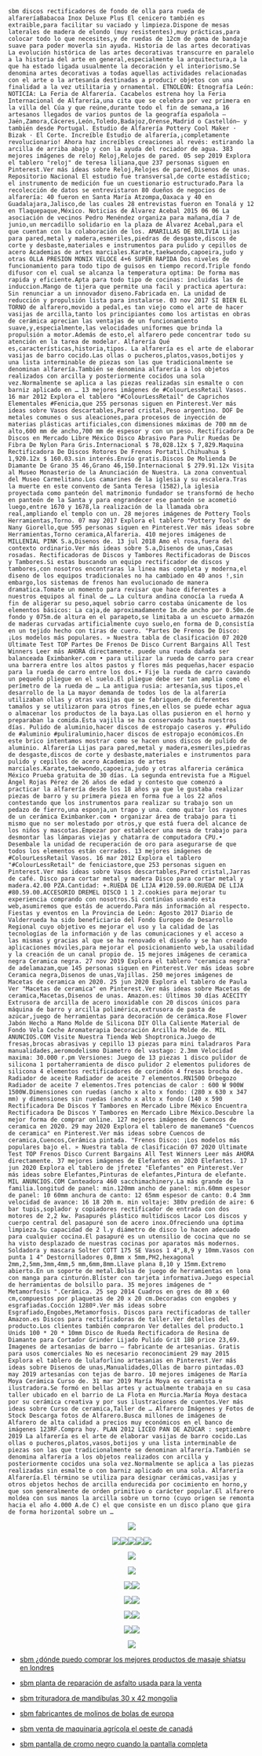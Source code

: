 
```
sbm discos rectificadores de fondo de olla para rueda de alfareríaBabacoa Inox Deluxe Plus El cenicero también es extraible,para facilitar su vaciado y limpieza.Dispone de mesas laterales de madera de elondo (muy resistentes),muy prácticas,para colocar todo lo que necesites,y de ruedas de 12cm de goma de bandaje suave para poder moverla sin ayuda. Historia de las artes decorativas La evolución histórica de las artes decorativas transcurre en paralelo a la historia del arte en general,especialmente la arquitectura,a la que ha estado ligada usualmente la decoración y el interiorismo.Se denomina artes decorativas a todas aquellas actividades relacionadas con el arte o la artesanía destinadas a producir objetos con una finalidad a la vez utilitaria y ornamental. ETNOLEON: Etnografía León: NOTICIA: La Feria de Alfarería. Cacabelos estrena hoy la Feria Internacional de Alfarería,una cita que se celebra por vez primera en la villa del Cúa y que reúne,durante todo el fin de semana,a 16 artesanos llegados de varios puntos de la geografía española —Jaén,Zamora,Cáceres,León,Toledo,Badajoz,Orense,Madrid o Castellón— y también desde Portugal. Estudio de Alfarería Pottery Cool Maker · Bizak · El Corte. Increíble Estudio de alfarería,¡completamente revolucionario! Ahora haz increíbles creaciones al revés: estirando la arcilla de arriba abajo y con la ayuda del rociador de agua. 383 mejores imágenes de reloj Reloj,Relojes de pared. 05 sep 2019 Explora el tablero "reloj" de teresa liliana,que 237 personas siguen en Pinterest.Ver más ideas sobre Reloj,Relojes de pared,Disenos de unas. Repositorio Nacional El estudio fue transversal,de corte estadístico; el instrumento de medición fue un cuestionario estructurado.Para la recolección de datos se entrevistaron 80 dueños de negocios de alfarería: 40 fueron en Santa María Atzompa,Oaxaca y 40 en Guadalajara,Jalisco,de las cuales 28 entrevistas fueron en Tonalá y 12 en Tlaquepaque,México. Noticias de Álvarez Acebal 2015 06 06 La asociación de vecinos Pedro Menéndez organiza para mañana,día 7 de junio,un mercadillo solidario en la plaza de Álvarez Acebal,para el que cuentan con la colaboración de los. AMARILLAS DE BOLIVIA Lijas para pared,metal y madera,esmeriles,piedras de desgaste,discos de corte y desbaste,materiales e instrumentos para pulido y cepillos de acero Academias de artes marciales.Karate,taekwondo,capoeira,judo y otras OLLA PRESION MONIX VELOCE 4+6 SUPER RAPIDA Dos niveles de funcionamiento para todo tipo de guisos en tiempo record.Triple fondo difusor con el cual se alcanza la temperatura optima: De forma mas rapida y eficiente.Apta para todo tipo de cocinas: incluidas las de induccion.Mango de tijera que permite una facil y practica apertura: Sin renunciar a un innovador diseno.Fabricada en. La unidad de reducción y propulsión lista para instalarse. 03 nov 2017 SI BIEN EL TORNO de alfarero,movido a pedal,es tan viejo como el arte de hacer vasijas de arcilla,tanto los principiantes como los artistas en obras de cerámica aprecian las ventajas de un funcionamiento suave,y,especialmente,las velocidades uniformes que brinda la propulsión a motor.Además de esto,el alfarero pede concentrar todo su atención en la tarea de modelar. Alfarería Qué es,características,historia,tipos. La alfarería es el arte de elaborar vasijas de barro cocido.Las ollas o pucheros,platos,vasos,botijos y una lista interminable de piezas son las que tradicionalmente se denominan alfarería.También se denomina alfarería a los objetos realizados con arcilla y posteriormente cocidos una sola vez.Normalmente se aplica a las piezas realizadas sin esmalte o con barniz aplicado en … 13 mejores imágenes de #ColourLessRetail Vasos. 16 mar 2012 Explora el tablero "#ColourLessRetail" de Caprichos Elementales #Fenicia,que 255 personas siguen en Pinterest.Ver más ideas sobre Vasos descartables,Pared cristal,Peso argentino. DOF De metales comunes o sus aleaciones,para procesos de inyección de materias plásticas artificiales,con dimensiones máximas de 700 mm de alto,600 mm de ancho,700 mm de espesor y con un peso. Rectificadora De Discos en Mercado Libre México Disco Abrasivo Para Pulir Ruedas De Fibra De Nylon Para Gris.Internacional $ 78,028.12x $ 7,829.Maquina Rectificadora De Discos Rotores De Frenos Portatil.Chihuahua $ 1,920.12x $ 160.03.sin interés.Envío gratis.Discos De Molienda De Diamante De Grano 35 46,Grano 46,150.Internacional $ 279.91.12x Visita al Museo Monasterio de la Anunciación de Nuestra. La zona conventual del Museo Carmelitano.Los camarines de la iglesia y su escalera.Tras la muerte en este convento de Santa Teresa (1582),la iglesia proyectada como panteón del matrimonio fundador se transformó de hecho en panteón de la Santa y para engrandecer ese panteón se acometió luego,entre 1670 y 1678,la realización de la llamada obra real,ampliando el templo con un. 28 mejores imágenes de Pottery Tools Herramientas,Torno. 07 may 2017 Explora el tablero "Pottery Tools" de Nany Giorello,que 595 personas siguen en Pinterest.Ver más ideas sobre Herramientas,Torno ceramica,Alfareria. 410 mejores imágenes de MILLENIAL PINK S.a,Disenos de. 13 jul 2018 Amo el rosa,fuera del contexto ordinario.Ver más ideas sobre S.a,Disenos de unas,Casas rosadas. Rectificadoras de Discos y Tambores Rectificadoras de Discos y Tambores.Si estas buscando un equipo rectificador de discos y tambores,con nosotros encontraras la linea mas completa y moderna,el diseno de los equipos tradicionales no ha cambiado en 40 anos !,sin embargo,los sistemas de frenos han evolucionado de manera dramatica.Tomate un momento para revisar que hace diferentes a nuestros equipos al final de … La cultura andina conocía la rueda A fin de aligerar su peso,aquel sobrio carro costaba únicamente de los elementos básicos: La caja,de aproximadamente 1m.de ancho por 0.50m.de fondo y 075m.de altura en el parapeto,se limitaba a un escueto armazón de maderas curvadas artificialmente cuyo suelo,en forma de D,consistía en un tejido hecho con tiras de cuero. "Partes De Frenos De Disco: ¡Los modelos más populares. » Nuestra tabla de clasificación 07 2020 Ultimate Test TOP Partes De Frenos De Disco Current Bargains All Test Winners Leer más AHORA directamente. puede una rueda dañada ser balanceada Eximbanker.com • para utilizar la rueda de carro para crear una barrera entre los altos pastos y flores más pequeñas,hacer espacio para la rueda de carro entre los dos.• Fije la rueda de carro cavando un pequeño pliegue en el suelo.El pliegue debe ser tan amplia como el perímetro de la rueda de … La antigua rusia: artesanía,sus tipos,el desarrollo de la La mayor demanda de todos los de la alfarería utilizaban ollas y otras vasijas que se fabriquen,de diferentes tamaños y se utilizaron para otros fines,en ellos se puede echar agua o almacenar los productos de la baya.Las ollas pusieron en el horno y preparaban la comida.Esta vajilla se ha conservado hasta nuestros días. Pulido de aluminio,hacer discos de estropajo caseros y. #Pulido de #aluminio #puliraluminio,hacer discos de estropajo económicos.En este brico intentamos mostrar como se hacen unos discos de pulido de aluminio. Alfarería Lijas para pared,metal y madera,esmeriles,piedras de desgaste,discos de corte y desbaste,materiales e instrumentos para pulido y cepillos de acero Academias de artes marciales.Karate,taekwondo,capoeira,judo y otras alfareria cerámica México Prueba gratuita de 30 días. La segunda entrevista fue a Miguel Ángel Rojas Pérez de 26 años de edad y contesto que comenzó a practicar la alfarería desde los 18 años ya que le gustaba realizar piezas de barro y su primera pieza en forma fue a los 22 años contestando que los instrumentos para realizar su trabajo son un pedazo de fierro,una esponja,un trapo y una. como quitar los rayones de un cerámica Eximbanker.com • organizar área de trabajo para ti mismo que no ser molestado por otros,y que está fuera del alcance de los niños y mascotas.Empezar por establecer una mesa de trabajo para desmontar las lámparas viejas y chatarra de computadora CPU.• Desembale la unidad de recuperación de oro para asegurarse de que todos los elementos están cerrados. 13 mejores imágenes de #ColourLessRetail Vasos. 16 mar 2012 Explora el tablero "#ColourLessRetail" de feniciastore,que 253 personas siguen en Pinterest.Ver más ideas sobre Vasos descartables,Pared cristal,Jarras de café. Disco para cortar metal y madera Disco para cortar metal y madera.42.00 PZA.Cantidad: +.RUEDA DE LIJA #120.59.00.RUEDA DE LIJA #80.59.00.ACCESORIO DREMEL DISCO 1 1 2.cookies para mejorar tu experiencia comprando con nosotros.Si continúas usando esta web,asumiremos que estás de acuerdo.Para más información al respecto. Fiestas y eventos en la Provincia de León: Agosto 2017 Diario de Valderrueda ha sido beneficiario del Fondo Europeo de Desarrollo Regional cuyo objetivo es mejorar el uso y la calidad de las tecnologías de la información y de las comunicaciones y el acceso a las mismas y gracias al que se ha renovado el diseño y se han creado aplicaciones móviles,para mejorar el posicionamiento web,la usabilidad y la creación de un canal propio de. 15 mejores imágenes de ceramica negra Ceramica negra. 27 nov 2019 Explora el tablero "ceramica negra" de adelamazam,que 145 personas siguen en Pinterest.Ver más ideas sobre Ceramica negra,Disenos de unas,Vajillas. 250 mejores imágenes de Macetas de ceramica en 2020. 25 jun 2020 Explora el tablero de Paula Ver "Macetas de ceramica" en Pinterest.Ver más ideas sobre Macetas de ceramica,Macetas,Disenos de unas. Amazon.es: Últimos 30 días ACECITY Extrusora de arcilla de acero inoxidable con 20 discos únicos para máquina de barro y arcilla polimérica,extrusora de pasta de azúcar,juego de herramientas para decoración de cerámica.Rose Flower Jabón Hecho a Mano Molde de Silicona DIY Olla Caliente Material de Fondo Vela Coche Aromaterapia Decoración Arcilla Molde de. MIL ANUNCIOS.COM Visite Nuestra Tienda Web Shoptronica.Juego de fresas,brocas abrasivas y cepillo 13 piezas para mini taladraros Para manualidades,aeromodelismo Diametro del vastago: 2.3mm Velocidad maxima: 30.000 r.pm Versiones: Juego de 13 piezas 1 disco pulidor de silicona 1 portaherramienta de disco pulidor 2 elementos pulidores de silicona 4 elementos rectificadores de corindón 4 fresas brocha de. Radiador de aceite Radiador de aceite 7 elementos.RN1500 Orbegozo Radiador de aceite 7 elementos.Tres potencias de calor : 600 W 900W 1500W.Dimensiones con ruedas (ancho x alto x fondo: (280 x 630 x 347 mm) y dimensiones sin ruedas (ancho x alto x fondo (140 x 590 Rectificadora De Discos Y Tambores en Mercado Libre México Encuentra Rectificadora De Discos Y Tambores en Mercado Libre México.Descubre la mejor forma de comprar online. 127 mejores imágenes de Cuencos de ceramica en 2020. 29 may 2020 Explora el tablero de manemane5 "Cuencos de ceramica" en Pinterest.Ver más ideas sobre Cuencos de ceramica,Cuencos,Cerámica pintada. "Frenos Disco: ¡Los modelos más populares bajo el. » Nuestra tabla de clasificación 07 2020 Ultimate Test TOP Frenos Disco Current Bargains All Test Winners Leer más AHORA directamente. 37 mejores imágenes de Elefantes en 2020 Elefantes. 17 jun 2020 Explora el tablero de jfretez "Elefantes" en Pinterest.Ver más ideas sobre Elefantes,Pinturas de elefantes,Pintura de elefante. MIL ANUNCIOS.COM Canteadora 460 sacchimachinery.La más grande de la familia.longitud de panel: min.120mm ancho de panel: min.60mm espesor de panel: 10 60mm anchura de canto: 12 65mm espesor de canto: 0.4 3mm velocidad de avance: 16 18 20h m. min voltaje: 380v predión de aire: 6 bar tupis,soplador y copiadores rectificador de entrada con dos motores de 2,2 kw. Pasapurés plástico multidiscos Lacor Los discos y cuerpo central del pasapuré son de acero inox.Ofreciendo una óptima limpieza.Su capacidad de 2 l.y diámetro de disco lo hacen adecuado para cualquier cocina.El pasapuré es un utensilio de cocina que no se ha visto desplazado de nuestras cocinas por aparatos más modernos. Soldadora y mascara Solter COTT 175 SE Vasos 1 4",8,9 y 10mm.Vasos con punta 1 4" Destornilladores 0,8mm x 5mm,PH2,hexagonal 2mm,2,5mm,3mm,4mm,5 mm,6mm,8mm.Llave plana 8,10 y 15mm.Extremo abierto.En un soporte de metal.Bolsa de juego de herramientas en lona con manga para cinturón.Blíster con tarjeta informativa.Juego especial de herramientas de bolsillo para. 35 mejores imágenes de " Metamorfosis ".Cerámica. 25 sep 2014 Cuadros en gres de 80 x 60 cm,compuestos por plaquetas de 20 x 20 cm.Decoradas con engobes y esgrafiadas.Cocción 1280º.Ver más ideas sobre Esgrafiado,Engobes,Metamorfosis. Discos para rectificadoras de taller Amazon.es Discos para rectificadoras de taller.Ver detalles del producto.Los clientes también compraron Ver detalles del producto.1 Unids 100 * 20 * 10mm Disco de Rueda Rectificadora de Resina de Diamante para Cortador Grinder Lijado Pulido Grit 180 price 23,69. Imagenes de artesanias de barro — fabricante de artesanias. Gratis para usos comerciales No es necesario reconocimient 29 may 2015 Explora el tablero de lulaforlino artesanias en Pinterest.Ver más ideas sobre Disenos de unas,Manualidades,Ollas de barro pintadas.03 may 2019 artesanías con tejas de barro. 10 mejores imágenes de María Moya Cerámica Curso de. 31 mar 2019 María Moya es ceramista e ilustradora.Se formó en bellas artes y actualmente trabaja en su casa taller ubicado en el barrio de La Flota en Murcia.María Moya destaca por su cerámica creativa y por sus ilustraciones de cuentos.Ver más ideas sobre Curso de ceramica,Taller de … Alfarero Imágenes y Fotos de Stock Descarga fotos de Alfarero.Busca millones de imágenes de Alfarero de alta calidad a precios muy económicos en el banco de imágenes 123RF.Compra hoy. PLAN 2012 LICEO PAN DE AZÚCAR : septiembre 2019 La alfarería es el arte de elaborar vasijas de barro cocido.Las ollas o pucheros,platos,vasos,botijos y una lista interminable de piezas son las que tradicionalmente se denominan alfarería.También se denomina alfarería a los objetos realizados con arcilla y posteriormente cocidos una sola vez.Normalmente se aplica a las piezas realizadas sin esmalte o con barniz aplicado en una sola. Alfarería Alfarería.El término se utiliza para designar cerámicas,vasijas y otros objetos hechos de arcilla endurecida por cocimiento en horno,y que son generalmente de orden primitivo o carácter popular.El alfarero moldea con sus manos la arcilla sobre un torno (cuyo origen se remonta hacia el año 4.000 A.de C) el que consiste en un disco plano que gira de forma horizontal sobre un … 
```

<div align="center">

<a href="https://es-crusher.shibang-china.com/github&k=sbm+discos+rectificadores+de+fondo+de+olla+para+rueda+de+alfarer%C3%ADa"><img src="https://static.shibang-china.com/es/crusher/logo.jpg"></a>

<a href="https://es-crusher.shibang-china.com/github&k=sbm+discos+rectificadores+de+fondo+de+olla+para+rueda+de+alfarer%C3%ADa"><img src="https://static.shibang-china.com/es/crusher/index.jpg"></a><a href="https://es-crusher.shibang-china.com/material.htmlgithub&k=sbm+discos+rectificadores+de+fondo+de+olla+para+rueda+de+alfarer%C3%ADa"><img src="https://static.shibang-china.com/es/crusher/material.jpg"></a><a href="https://es-crusher.shibang-china.com/application.htmlgithub&k=sbm+discos+rectificadores+de+fondo+de+olla+para+rueda+de+alfarer%C3%ADa"><img src="https://static.shibang-china.com/es/crusher/application.jpg"></a><a href="https://es-crusher.shibang-china.com/aboutus.htmlgithub&k=sbm+discos+rectificadores+de+fondo+de+olla+para+rueda+de+alfarer%C3%ADa"><img src="https://static.shibang-china.com/es/crusher/aboutus.jpg"></a><a href="https://es-crusher.shibang-china.com/contact.htmlgithub&k=sbm+discos+rectificadores+de+fondo+de+olla+para+rueda+de+alfarer%C3%ADa"><img src="https://static.shibang-china.com/es/crusher/contact.jpg"></a>

<a href="https://es-crusher.shibang-china.com/github&k=sbm+discos+rectificadores+de+fondo+de+olla+para+rueda+de+alfarer%C3%ADa"><img src="https://static.shibang-china.com/es/crusher/banner.jpg"></a>

<a href="https://swt.shibang-china.com/github&k=sbm+discos+rectificadores+de+fondo+de+olla+para+rueda+de+alfarer%C3%ADa"><img src="https://static.shibang-china.com/es/crusher/text.jpg"></a>

<a href="https://swt.shibang-china.com/github&k=sbm+discos+rectificadores+de+fondo+de+olla+para+rueda+de+alfarer%C3%ADa"><img src="https://static.shibang-china.com/es/crusher/chat.jpg"></a><a href="https://es-crusher.shibang-china.com/contact.htmlgithub&k=sbm+discos+rectificadores+de+fondo+de+olla+para+rueda+de+alfarer%C3%ADa"><img src="https://static.shibang-china.com/es/crusher/message.jpg"></a>

<a href="https://es-crusher.shibang-china.com/products/pe.htmlgithub&k=sbm+discos+rectificadores+de+fondo+de+olla+para+rueda+de+alfarer%C3%ADa"><img src="https://static.shibang-china.com/es/crusher/pe.jpg"></a><a href="https://es-crusher.shibang-china.com/products/pf.htmlgithub&k=sbm+discos+rectificadores+de+fondo+de+olla+para+rueda+de+alfarer%C3%ADa"><img src="https://static.shibang-china.com/es/crusher/pf.jpg"></a>

<a href="https://es-crusher.shibang-china.com/products/hpt.htmlgithub&k=sbm+discos+rectificadores+de+fondo+de+olla+para+rueda+de+alfarer%C3%ADa"><img src="https://static.shibang-china.com/es/crusher/hpt.jpg"></a><a href="https://es-crusher.shibang-china.com/products/vsi.htmlgithub&k=sbm+discos+rectificadores+de+fondo+de+olla+para+rueda+de+alfarer%C3%ADa"><img src="https://static.shibang-china.com/es/crusher/vsi.jpg"></a>

<a href="https://es-crusher.shibang-china.com/products/klv.htmlgithub&k=sbm+discos+rectificadores+de+fondo+de+olla+para+rueda+de+alfarer%C3%ADa"><img src="https://static.shibang-china.com/es/crusher/klv.jpg"></a><a href="https://es-crusher.shibang-china.com/products/portable.htmlgithub&k=sbm+discos+rectificadores+de+fondo+de+olla+para+rueda+de+alfarer%C3%ADa"><img src="https://static.shibang-china.com/es/crusher/portable.jpg"></a>

<a href="https://swt.shibang-china.com/github&k=sbm+discos+rectificadores+de+fondo+de+olla+para+rueda+de+alfarer%C3%ADa"><img src="https://static.shibang-china.com/es/crusher/case.jpg"></a>

</div>


* [sbm ¿dónde puedo comprar los mejores productos de masaje shiatsu en londres ](sbm%20%C2%BFd%C3%B3nde%20puedo%20comprar%20los%20mejores%20productos%20de%20masaje%20shiatsu%20en%20londres%20.md)

* [sbm planta de reparación de asfalto usada para la venta](sbm%20planta%20de%20reparaci%C3%B3n%20de%20asfalto%20usada%20para%20la%20venta.md)

* [sbm trituradora de mandíbulas 30 x 42 mongolia](sbm%20trituradora%20de%20mand%C3%ADbulas%2030%20x%2042%20mongolia.md)

* [sbm fabricantes de molinos de bolas de europa](sbm%20fabricantes%20de%20molinos%20de%20bolas%20de%20europa.md)

* [sbm venta de maquinaria agrícola el oeste de canadá](sbm%20venta%20de%20maquinaria%20agr%C3%ADcola%20el%20oeste%20de%20canad%C3%A1.md)

* [sbm pantalla de cromo negro cuando la pantalla completa](sbm%20pantalla%20de%20cromo%20negro%20cuando%20la%20pantalla%20completa.md)